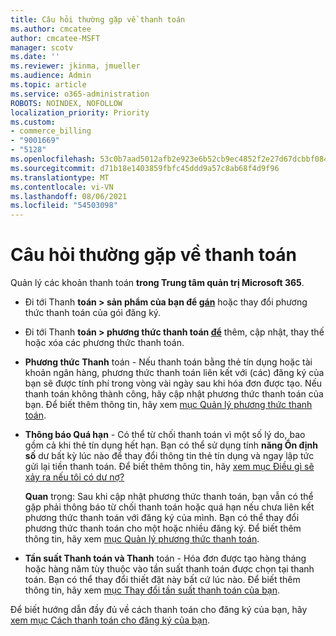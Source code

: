 ```yaml
---
title: Câu hỏi thường gặp về thanh toán
ms.author: cmcatee
author: cmcatee-MSFT
manager: scotv
ms.date: ''
ms.reviewer: jkinma, jmueller
ms.audience: Admin
ms.topic: article
ms.service: o365-administration
ROBOTS: NOINDEX, NOFOLLOW
localization_priority: Priority
ms.custom:
- commerce_billing
- "9001669"
- "5128"
ms.openlocfilehash: 53c0b7aad5012afb2e923e6b52cb9ec4852f2e27d67dcbbf0845616a0a8e64ad
ms.sourcegitcommit: d71b18e1403859fbfc45ddd9a57c8ab68f4d9f96
ms.translationtype: MT
ms.contentlocale: vi-VN
ms.lasthandoff: 08/06/2021
ms.locfileid: "54503098"
---
```

# <a name="payment-faq"></a>Câu hỏi thường gặp về thanh toán

Quản lý các khoản thanh toán **trong Trung tâm quản trị Microsoft 365**.

- Đi tới Thanh **toán > sản phẩm của bạn để [gán](https://go.microsoft.com/fwlink/p/?linkid=842054)** hoặc thay đổi phương thức thanh toán của gói đăng ký.
- Đi tới Thanh **toán > phương thức thanh toán [để](https://go.microsoft.com/fwlink/p/?linkid=2018806)** thêm, cập nhật, thay thế hoặc xóa các phương thức thanh toán.

- **Phương thức Thanh** toán - Nếu thanh toán bằng thẻ tín dụng hoặc tài khoản ngân hàng, phương thức thanh toán liên kết với (các) đăng ký của bạn sẽ được tính phí trong vòng vài ngày sau khi hóa đơn được tạo. Nếu thanh toán không thành công, hãy cập nhật phương thức thanh toán của bạn. Để biết thêm thông tin, hãy xem [mục Quản lý phương thức thanh toán](/microsoft-365/commerce/billing-and-payments/manage-payment-methods).

- **Thông báo Quá hạn** - Có thể từ chối thanh toán vì một số lý do, bao gồm cả khi thẻ tín dụng hết hạn. Bạn có thể sử dụng tính **năng Ổn định số** dư bất kỳ lúc nào để thay đổi thông tin thẻ tín dụng và ngay lập tức gửi lại tiền thanh toán. Để biết thêm thông tin, hãy [xem mục Điều gì sẽ xảy ra nếu tôi có dư nợ?](/microsoft-365/commerce/billing-and-payments/pay-for-your-subscription#what-if-i-have-an-outstanding-balance)

    **Quan** trọng: Sau khi cập nhật phương thức thanh toán, bạn vẫn có thể gặp phải thông báo từ chối thanh toán hoặc quá hạn nếu chưa liên kết phương thức thanh toán với đăng ký của mình. Bạn có thể thay đổi phương thức thanh toán cho một hoặc nhiều đăng ký. Để biết thêm thông tin, hãy xem [mục Quản lý phương thức thanh toán](/microsoft-365/commerce/billing-and-payments/manage-payment-methods).

- **Tần suất Thanh toán và Thanh** toán - Hóa đơn được tạo hàng tháng hoặc hàng năm tùy thuộc vào tần suất thanh toán được chọn tại thanh toán. Bạn có thể thay đổi thiết đặt này bất cứ lúc nào. Để biết thêm thông tin, hãy xem [mục Thay đổi tần suất thanh toán của bạn](/microsoft-365/commerce/billing-and-payments/change-payment-frequency).

Để biết hướng dẫn đầy đủ về cách thanh toán cho đăng ký của bạn, hãy [xem mục Cách thanh toán cho đăng ký của bạn](/microsoft-365/commerce/billing-and-payments/pay-for-your-subscription).
